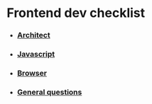 # Frontend dev checklist 

* ### [Architect](https://github.com/akashuba/frontend_checklist/blob/main/architect.md)  
* ### [Javascript](https://github.com/akashuba/frontend_checklist/blob/main/javascript.md)
* ### [Browser](https://github.com/akashuba/frontend_checklist/blob/main/performance.md)    
* ### [General questions](https://github.com/akashuba/frontend_checklist/blob/main/generalQuestions.md) 
